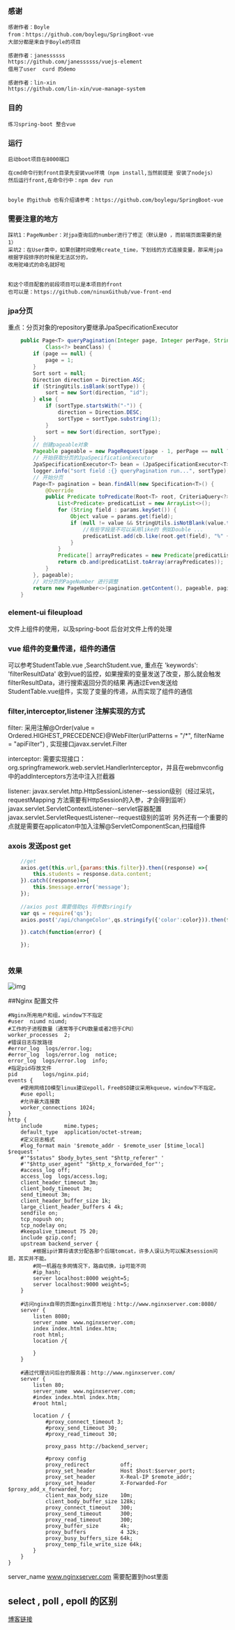### 感谢
	感谢作者：Boyle
	from：https://github.com/boylegu/SpringBoot-vue
	大部分都是来自于Boyle的项目
	
	感谢作者：janessssss
	https://github.com/janessssss/vuejs-element
	借用了user  curd 的demo
	
	感谢作者：lin-xin
	https://github.com/lin-xin/vue-manage-system

### 目的
	练习spring-boot 整合vue
	
	
### 运行
	启动boot项目在8000端口
	
	在cmd命令行到front目录先安装vue环境（npm install,当然前提是 安装了nodejs）
	然后运行front,在命令行中：npm dev run 
	
	
	boyle 的github 也有介绍请参考：https://github.com/boylegu/SpringBoot-vue


### 需要注意的地方
	踩坑1：PageNumber：对jpa查询后的number进行了修正（默认是0 ，而前端页面需要的是1）
	采坑2：在User类中，如果创建时间使用create_time，下划线的方式连接变量，那采用jpa根据字段排序的时候是无法区分的，
	改用驼峰式的命名就好啦
	
	
	和这个项目配套的前段项目可以是本项目的front
	也可以是：https://github.com/ninuxGithub/vue-front-end

### jpa分页
重点：分页对象的repository要继承JpaSpecificationExecutor
```java
	public Page<T> queryPagination(Integer page, Integer perPage, String sortType, Map<String, Object> params,
			Class<?> beanClass) {
		if (page == null) {
			page = 1;
		}
		Sort sort = null;
		Direction direction = Direction.ASC;
		if (StringUtils.isBlank(sortType)) {
			sort = new Sort(direction, "id");
		} else {
			if (sortType.startsWith("-")) {
				direction = Direction.DESC;
				sortType = sortType.substring(1);
			}
			sort = new Sort(direction, sortType);
		}
		// 创建pageable对象
		Pageable pageable = new PageRequest(page - 1, perPage == null ? maxPerPage : perPage, sort);
		// 开始获取分页的JpaSpecificationExecutor
		JpaSpecificationExecutor<T> bean = (JpaSpecificationExecutor<T>) springUtil.getBean(beanClass);
		logger.info("sort field :{} queryPagination run...", sortType);
		// 开始分页
		Page<T> pagination = bean.findAll(new Specification<T>() {
			@Override
			public Predicate toPredicate(Root<T> root, CriteriaQuery<?> query, CriteriaBuilder cb) {
				List<Predicate> predicatList = new ArrayList<>();
				for (String field : params.keySet()) {
					Object value = params.get(field);
					if (null != value && StringUtils.isNotBlank(value.toString())) {
						//有些字段是不可以采用like的 例如Double ...
						predicatList.add(cb.like(root.get(field), "%" + value + "%"));
					}
				}
				Predicate[] arrayPredicates = new Predicate[predicatList.size()];
				return cb.and(predicatList.toArray(arrayPredicates));
			}
		}, pageable);
		// 对分页的PageNumber 进行调整
		return new PageNumber<>(pagination.getContent(), pageable, pagination.getTotalElements());
	}
```	

### element-ui fileupload
文件上组件的使用，以及spring-boot 后台对文件上传的处理

### vue 组件的变量传递，组件的通信
可以参考StudentTable.vue ,SearchStudent.vue, 重点在
 'keywords': 'filterResultData'
 收到vue的监控，如果搜索的变量发送了改变，那么就会触发filterResultData，进行搜索返回分页的结果
 再通过Even发送给StudentTable.vue组件，实现了变量的传递，从而实现了组件的通信
 
 
### filter,interceptor,listener 注解实现的方式
filter:
	采用注解@Order(value = Ordered.HIGHEST_PRECEDENCE)@WebFilter(urlPatterns = "/*", filterName = "apiFilter") , 实现接口javax.servlet.Filter

interceptor:
	需要实现接口：org.springframework.web.servlet.HandlerInterceptor，并且在webmvconfig 中的addInterceptors方法中注入拦截器

listener:
	javax.servlet.http.HttpSessionListener--session级别（经过采坑，requestMapping 方法需要有HttpSession的入参，才会得到监听）
	javax.servlet.ServletContextListener--servlet容器配置
	javax.servlet.ServletRequestListener--request级别的监听
	另外还有一个重要的点就是需要在applicaton中加入注解@ServletComponentScan,扫描组件
	
### axois 发送post get
```javascript
	//get
	axios.get(this.url,{params:this.filter}).then((response) =>{
		this.students = response.data.content;
	}).catch((response)=>{
		this.$message.error('message');
	});
   		
   	//axios post 需要借助qs 将参数sringify
    var qs = require('qs');
    axios.post('/api/changeColor',qs.stringify({'color':color})).then(function(response) {

    }).catch(function(error) {

    });	
   		
```
	
### 效果
![img](https://github.com/ninuxGithub/spring-boot-vue-separate/blob/master/pic.png)



##Nginx 配置文件

	#Nginx所用用户和组，window下不指定
	#user  niumd niumd;
	#工作的子进程数量（通常等于CPU数量或者2倍于CPU）
	worker_processes  2;
	#错误日志存放路径
	#error_log  logs/error.log;
	#error_log  logs/error.log  notice;
	error_log  logs/error.log  info;
	#指定pid存放文件
	pid        logs/nginx.pid;
	events {
		#使用网络IO模型linux建议epoll，FreeBSD建议采用kqueue，window下不指定。
		#use epoll;
		#允许最大连接数
		worker_connections 1024;
	}
	http {
	    include       mime.types;
		default_type  application/octet-stream;
		#定义日志格式
		#log_format main '$remote_addr - $remote_user [$time_local] $request '
		#'"$status" $body_bytes_sent "$http_referer" '
		#'"$http_user_agent" "$http_x_forwarded_for"';
		#access_log off;
		access_log  logs/access.log;
	    client_header_timeout 3m;
	    client_body_timeout 3m;
	    send_timeout 3m;
	    client_header_buffer_size 1k;
	    large_client_header_buffers 4 4k;
	    sendfile on;
	    tcp_nopush on;
	    tcp_nodelay on;
		#keepalive_timeout 75 20;
	    include gzip.conf;
	    upstream backend_server {
			#根据ip计算将请求分配各那个后端tomcat，许多人误认为可以解决session问题，其实并不能。
			#同一机器在多网情况下，路由切换，ip可能不同
			#ip_hash;
	        server localhost:8000 weight=5;
			server localhost:9000 weight=5;
	    }
	
	    #访问nginx自带的页面nginx首页地址：http://www.nginxserver.com:8080/
	    server {
	    	listen 8080;
	        server_name  www.nginxserver.com;
	        index index.html index.htm;
	        root html;
	        location /{
	    
	        }
	    }
	
	    #通过代理访问后台的服务器：http://www.nginxserver.com/
	    server {
	        listen 80;
	        server_name  www.nginxserver.com;
	        #index index.html index.htm;
	        #root html;
			
	        location / {
	            #proxy_connect_timeout 3;
	            #proxy_send_timeout 30;
	            #proxy_read_timeout 30;
				
	            proxy_pass http://backend_server;
				
				#proxy config
	            proxy_redirect          off;
				proxy_set_header        Host $host:$server_port;
				proxy_set_header        X-Real-IP $remote_addr;
				proxy_set_header        X-Forwarded-For $proxy_add_x_forwarded_for;
	            client_max_body_size    10m;
				client_body_buffer_size 128k;
				proxy_connect_timeout   300;
				proxy_send_timeout      300;
				proxy_read_timeout      300;
				proxy_buffer_size       4k;
				proxy_buffers           4 32k;
				proxy_busy_buffers_size 64k;
				proxy_temp_file_write_size 64k;
	        }
	    }
	}
	


server_name  www.nginxserver.com 需要配置到host里面	


## select , poll , epoll 的区别
[博客链接](https://www.cnblogs.com/Anker/p/3265058.html)


	